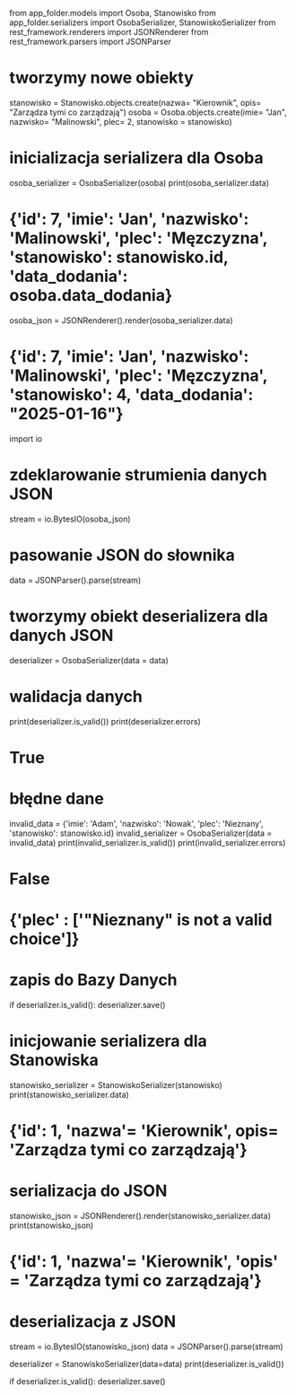 from app_folder.models import Osoba, Stanowisko
from app_folder.serializers import OsobaSerializer, StanowiskoSerializer
from rest_framework.renderers import JSONRenderer
from rest_framework.parsers import JSONParser

# tworzymy nowe obiekty
stanowisko = Stanowisko.objects.create(nazwa= "Kierownik", opis= "Zarządza tymi co zarządzają")
osoba = Osoba.objects.create(imie= "Jan", nazwisko= "Malinowski", plec= 2, stanowisko = stanowisko)

# inicializacja serializera dla Osoba
osoba_serializer = OsobaSerializer(osoba)
print(osoba_serializer.data)


# {'id': 7, 'imie': 'Jan', 'nazwisko': 'Malinowski', 'plec': 'Męzczyzna', 'stanowisko': stanowisko.id, 'data_dodania': osoba.data_dodania}
osoba_json = JSONRenderer().render(osoba_serializer.data)

# {'id': 7, 'imie': 'Jan', 'nazwisko': 'Malinowski', 'plec': 'Męzczyzna', 'stanowisko': 4, 'data_dodania': "2025-01-16"}
import io

# zdeklarowanie strumienia danych JSON
stream = io.BytesIO(osoba_json)

# pasowanie JSON do słownika
data = JSONParser().parse(stream)

# tworzymy obiekt deserializera dla danych JSON
deserializer = OsobaSerializer(data = data)

# walidacja danych
print(deserializer.is_valid())
print(deserializer.errors)

# True

# błędne dane
invalid_data = {'imie': 'Adam', 'nazwisko': 'Nowak', 'plec': 'Nieznany', 'stanowisko': stanowisko.id}
invalid_serializer = OsobaSerializer(data = invalid_data)
print(invalid_serializer.is_valid())
print(invalid_serializer.errors)

# False
# {'plec' : ['"Nieznany" is not a valid choice']}

# zapis do Bazy Danych
if deserializer.is_valid():
    deserializer.save()

# inicjowanie serializera dla Stanowiska
stanowisko_serializer = StanowiskoSerializer(stanowisko)
print(stanowisko_serializer.data)

# {'id': 1, 'nazwa'= 'Kierownik', opis= 'Zarządza tymi co zarządzają'}

# serializacja do JSON
stanowisko_json = JSONRenderer().render(stanowisko_serializer.data)
print(stanowisko_json)

# {'id': 1, 'nazwa'= 'Kierownik', 'opis' = 'Zarządza tymi co zarządzają'}

# deserializacja z JSON
stream = io.BytesIO(stanowisko_json)
data = JSONParser().parse(stream)

deserializer = StanowiskoSerializer(data=data)
print(deserializer.is_valid())

if deserializer.is_valid():
    deserializer.save()